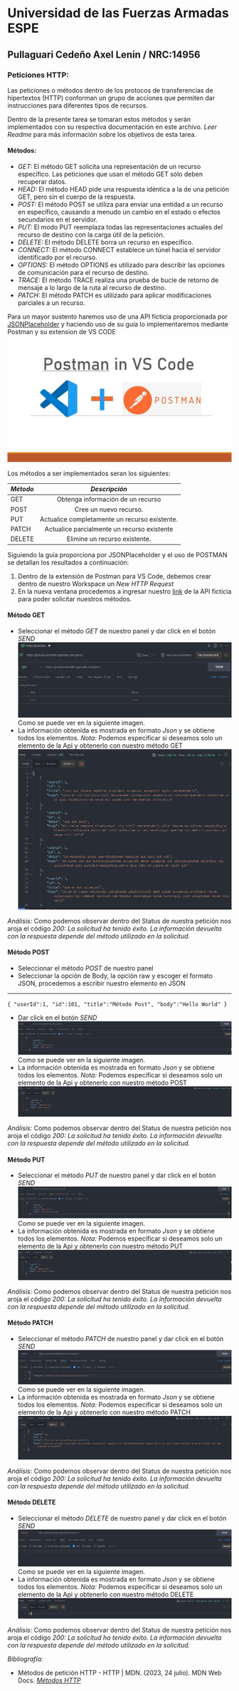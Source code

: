 # Universidad de las Fuerzas Armadas ESPE

## Pullaguari Cedeño Axel Lenin / NRC:14956

### Peticiones HTTP:

Las peticiones o métodos dentro de los protocos de transferencias de hipertextos (HTTP) conforman un grupo de acciones que permiten dar instrucciones para diferentes tipos de recursos.

Dentro de la presente tarea se tomaran estos métodos y serán implementados con su respectiva documentación en este archivo. _Leer Readme_ para más información sobre los objetivos de esta tarea.

#### Métodos:

- _GET:_ El método GET solicita una representación de un recurso específico. Las peticiones que usan el método GET sólo deben recuperar datos.
- _HEAD:_ El método HEAD pide una respuesta idéntica a la de una petición GET, pero sin el cuerpo de la respuesta.
- _POST:_ El método POST se utiliza para enviar una entidad a un recurso en específico, causando a menudo un cambio en el estado o efectos secundarios en el servidor.
- _PUT:_ El modo PUT reemplaza todas las representaciones actuales del recurso de destino con la carga útil de la petición.
- _DELETE:_ El método DELETE borra un recurso en específico.
- _CONNECT:_ El método CONNECT establece un túnel hacia el servidor identificado por el recurso.
- _OPTIONS:_ El método OPTIONS es utilizado para describir las opciones de comunicación para el recurso de destino.
- _TRACE:_ El método TRACE realiza una prueba de bucle de retorno de mensaje a lo largo de la ruta al recurso de destino.
- _PATCH:_ El método PATCH es utilizado para aplicar modificaciones parciales a un recurso.

Para un mayor sustento haremos uso de una API ficticia proporcionada por [JSONPlaceholder](https://jsonplaceholder.typicode.com/guide/) y haciendo uso de su guía lo implementaremos mediante Postman y su extension de VS CODE ![Alt text](<postman vscode.jpg>)

Los métodos a ser implementados seran los siguientes:

| _Método_ |                 _Descripción_                 |
| :------- | :-------------------------------------------: |
| GET      |       Obtenga información de un recurso       |
| POST     |            Cree un nuevo recurso.             |
| PUT      | Actualice completamente un recurso existente. |
| PATCH    |  Actualice parcialmente un recurso existente  |
| DELETE   |         Elimine un recurso existente.         |

Siguiendo la guía proporciona por JSONPlaceholder y el uso de POSTMAN se detallan los resultados a continuación:

1. Dentro de la extensión de Postman para VS Code, debemos crear dentro de nuestro Workspace un _New HTTP Request_
2. En la nueva ventana procedemos a ingresar nuestro [link](https://jsonplaceholder.typicode.com/posts) de la API ficticia para poder solicitar nuestros métodos.

#### Método GET

- Seleccionar el método _GET_ de nuestro panel y dar click en el botón _SEND_
  ![Alt text](GET.png)
  Como se puede ver en la siguiente imagen.
- La información obtenida es mostrada en formato _Json_ y se obtiene todos los elementos. _Nota:_ Podemos especificar si deseamos solo un elemento de la Api y obtenerlo con nuestro método GET
  ![Alt text](StatusGet.png)

_Análisis:_ Como podemos observar dentro del Status de nuestra petición nos aroja el código _200:_ _La solicitud ha tenido éxito. La información devuelta con la respuesta depende del método utilizado en la solicitud._

#### Método POST

- Seleccionar el método _POST_ de nuestro panel
- Seleccionar la opción de Body, la opción raw y escoger el formato JSON, procedemos a escribir nuestro elemento en JSON

---

`{
"userId":1,
"id":101,
"title":"Método Post",
"body":"Hello World"
}`

- Dar click en el botón _SEND_
  ![Alt text](Post.png)
  Como se puede ver en la siguiente imagen.
- La información obtenida es mostrada en formato _Json_ y se obtiene todos los elementos. _Nota:_ Podemos especificar si deseamos solo un elemento de la Api y obtenerlo con nuestro método POST
  ![Alt text](StatusPost.png)

_Análisis:_ Como podemos observar dentro del Status de nuestra petición nos aroja el código _200:_ _La solicitud ha tenido éxito. La información devuelta con la respuesta depende del método utilizado en la solicitud._

#### Método PUT

- Seleccionar el método _PUT_ de nuestro panel y dar click en el botón _SEND_
  ![Alt text](Put.png)
  Como se puede ver en la siguiente imagen.
- La información obtenida es mostrada en formato _Json_ y se obtiene todos los elementos. _Nota:_ Podemos especificar si deseamos solo un elemento de la Api y obtenerlo con nuestro método PUT
  ![Alt text](StatusPut.png)

_Análisis:_ Como podemos observar dentro del Status de nuestra petición nos aroja el código _200:_ _La solicitud ha tenido éxito. La información devuelta con la respuesta depende del método utilizado en la solicitud._

#### Método PATCH

- Seleccionar el método _PATCH_ de nuestro panel y dar click en el botón _SEND_
  ![Alt text](Patch.png)
  Como se puede ver en la siguiente imagen.
- La información obtenida es mostrada en formato _Json_ y se obtiene todos los elementos. _Nota:_ Podemos especificar si deseamos solo un elemento de la Api y obtenerlo con nuestro método PATCH
  ![Alt text](StatusPatch.png)

_Análisis:_ Como podemos observar dentro del Status de nuestra petición nos aroja el código _200:_ _La solicitud ha tenido éxito. La información devuelta con la respuesta depende del método utilizado en la solicitud._

#### Método DELETE

- Seleccionar el método _DELETE_ de nuestro panel y dar click en el botón _SEND_
  ![Alt text](Delete.png)
  Como se puede ver en la siguiente imagen.
- La información obtenida es mostrada en formato _Json_ y se obtiene todos los elementos. _Nota:_ Podemos especificar si deseamos solo un elemento de la Api y obtenerlo con nuestro método DELETE
  ![Alt text](StatusDelete.png)

_Análisis:_ Como podemos observar dentro del Status de nuestra petición nos aroja el código _200:_ _La solicitud ha tenido éxito. La información devuelta con la respuesta depende del método utilizado en la solicitud._

_Bibliografía:_

- Métodos de petición HTTP - HTTP | MDN. (2023, 24 julio). MDN Web Docs. _[Métodos HTTP](https://developer.mozilla.org/es/docs/Web/HTTP/Methods)_
